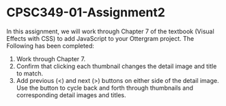 # CPSC349-01-Assignment2

In this assignment, we will work through Chapter 7 of the textbook (Visual Effects with CSS) to add JavaScript to your Ottergram project. 
The Following has been completed:
1.	Work through Chapter 7.
2.	Confirm that clicking each thumbnail changes the detail image and title to match.
3.	Add previous (<) and next (>) buttons on either side of the detail image. Use the button to cycle back and forth through thumbnails and corresponding detail images and titles.
